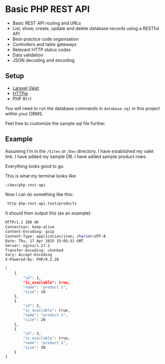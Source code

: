 # Basic PHP REST API

- Basic REST API routing and URLs
- List, show, create, update and delete database records using a RESTful API
- Best-practice code organisation
- Controllers and table gateways
- Relevant HTTP status codes
- Data validation
- JSON decoding and encoding

## Setup

- [Laravel Valet](https://laravel.com/docs/11.x/valet)
- [HTTPie](https://httpie.io)
- PHP 8(+)

You will need to run the database commands in `database.sql` in this project within your DBMS.

Feel free to customize the sample sql file further.

## Example

Assuming I'm in the `/Sites` or `/Dev` directory. I have established my valet link. I have added my sample DB. I have added sample product rows.

Everything looks good to go.

This is what my terminal looks like:

```bash
~/dev/php-rest-api
```

Now I can do something like this:

```bash
 http php-rest-api.test/products
```

It should then output this (as an example):

```bash
HTTP/1.1 200 OK
Connection: keep-alive
Content-Encoding: gzip
Content-Type: application/json; charset=UTF-8
Date: Thu, 17 Apr 2025 15:05:31 GMT
Server: nginx/1.27.1
Transfer-Encoding: chunked
Vary: Accept-Encoding
X-Powered-By: PHP/8.2.28

[
    {
        "id": 1,
        "is_available": true,
        "name": "product 1",
        "size": 10
    },
    {
        "id": 2,
        "is_available": true,
        "name": "product 2",
        "size": 20
    },
    {
        "id": 3,
        "is_available": true,
        "name": "product 3",
        "size": 30
    }
]
```
